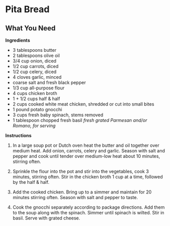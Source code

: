 Pita Bread
============

## What You Need

**Ingredients**
- 3 tablespoons butter   
- 2 tablespoons olive oil   
- 3/4 cup onion, diced   
- 1/2 cup carrots, diced   
- 1/2 cup celery, diced   
- 4 cloves garlic, minced   
- coarse salt and fresh black pepper   
- 1/3 cup all-purpose flour   
- 4 cups chicken broth   
- 1 + 1/2 cups half & half   
- 2 cups cooked white meat chicken, shredded or cut into small bites   
- 1 pound potato gnocchi   
- 3 cups fresh baby spinach, stems removed   
- 1 tablespoon chopped fresh basil 
*fresh grated Parmesan and/or Romano, for serving*

**Instructions**

1. In a large soup pot or Dutch oven heat the butter and oil together over medium heat. Add onion, carrots, celery and garlic. Season with salt and pepper and cook until tender over medium-low heat about 10 minutes, stirring often.

2. Sprinkle the flour into the pot and stir into the vegetables, cook 3 minutes, stirring often. Stir in the chicken broth 1 cup at a time, followed by the half & half.

3. Add the cooked chicken. Bring up to a simmer and maintain for 20 minutes stirring often. Season with salt and pepper to taste.

4. Cook the gnocchi separately according to package directions. Add them to the soup along with the spinach. Simmer until spinach is wilted. Stir in basil. Serve with grated cheese.
